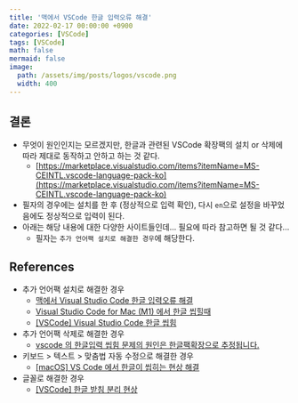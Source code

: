 ```yaml
---
title: '맥에서 VSCode 한글 입력오류 해결'
date: 2022-02-17 00:00:00 +0900
categories: [VSCode]
tags: [VSCode]
math: false
mermaid: false
image:
  path: /assets/img/posts/logos/vscode.png
  width: 400
---
```


## 결론

- 무엇이 원인인지는 모르겠지만, 한글과 관련된 VSCode 확장팩의 설치 or 삭제에 따라 제대로 동작하고 안하고 하는 것 같다.
  - [https://marketplace.visualstudio.com/items?itemName=MS-CEINTL.vscode-language-pack-ko](https://marketplace.visualstudio.com/items?itemName=MS-CEINTL.vscode-language-pack-ko)
- 필자의 경우에는 설치를 한 후 (정상적으로 입력 확인), 다시 `en`으로 설정을 바꾸었음에도 정상적으로 입력이 된다.
- 아래는 해당 내용에 대한 다양한 사이트들인데... 필요에 따라 참고하면 될 것 같다...
  - 필자는 `추가 언어팩 설치로 해결한 경우`에 해당한다.

## References

- 추가 언어팩 설치로 해결한 경우
  - [맥에서 Visual Studio Code 한글 입력오류 해결](https://netroy.net/entry/%EB%A7%A5%EC%97%90%EC%84%9C-Visual-Studio-Code-%ED%95%9C%EA%B8%80-%EC%9E%85%EB%A0%A5%EC%98%A4%EB%A5%98-%ED%95%B4%EA%B2%B0)
  - [Visual Studio Code for Mac (M1) 에서 한글 씹힐때](https://blog.ddoong2.com/2021/09/16/visual-studio-code-for-mac-%ED%95%9C%EA%B8%80-%EC%94%B9%ED%9E%90%EB%95%8C/#)
  - [[VSCode] Visual Studio Code 한글 씹힘](https://blog.naver.com/PostView.naver?blogId=indy9052&logNo=222570607778&parentCategoryNo=&categoryNo=66&viewDate=&isShowPopularPosts=true&from=search)
- 추가 언어팩 삭제로 해결한 경우
  - [vscode 의 한글입력 씹힘 문제의 원인은 한글팩확장으로 추정됩니다.](https://www.clien.net/service/board/cm_app/16734133)
- 키보드 > 텍스트 > 맞춤법 자동 수정으로 해결한 경우
  - [[macOS] VS Code 에서 한글이 씹히는 현상 해결](https://walkingfox.tistory.com/141)
- 글꼴로 해결한 경우
  - [[VSCode] 한글 받침 분리 현상](https://rottk.tistory.com/entry/VSCode-%ED%95%9C%EA%B8%80-%EB%B0%9B%EC%B9%A8-%EB%B6%84%EB%A6%AC-%ED%98%84%EC%83%81)
